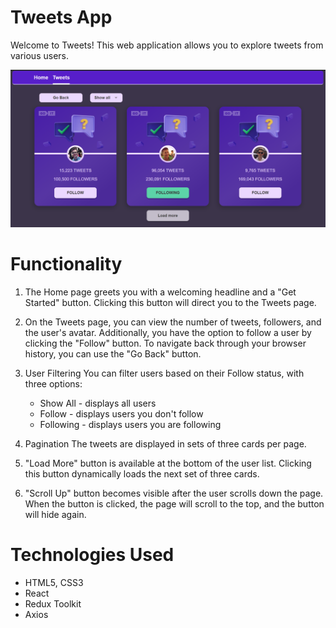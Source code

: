 # Tweets App

Welcome to Tweets! This web application allows you to explore tweets from
various users.

![tweets-app](/public/tweets-img.png)

# Functionality

1. The Home page greets you with a welcoming headline and a "Get Started"
   button. Clicking this button will direct you to the Tweets page.

2. On the Tweets page, you can view the number of tweets, followers, and the
   user's avatar. Additionally, you have the option to follow a user by clicking
   the "Follow" button. To navigate back through your browser history, you can
   use the "Go Back" button.

3. User Filtering You can filter users based on their Follow status, with three
   options:

   - Show All - displays all users
   - Follow - displays users you don't follow
   - Following - displays users you are following

4. Pagination The tweets are displayed in sets of three cards per page.

5. "Load More" button is available at the bottom of the user list. Clicking this
   button dynamically loads the next set of three cards.

6. "Scroll Up" button becomes visible after the user scrolls down the page. When
   the button is clicked, the page will scroll to the top, and the button will
   hide again.

# Technologies Used

- HTML5, CSS3
- React
- Redux Toolkit
- Axios
